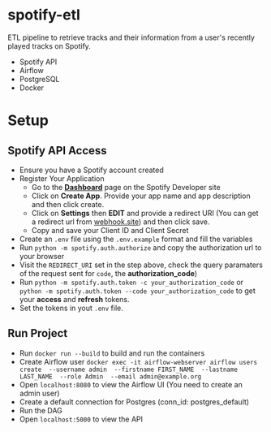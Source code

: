 # spotify-etl
ETL pipeline to retrieve tracks and their information from a user's recently played tracks on Spotify.

- Spotify API
- Airflow
- PostgreSQL
- Docker

# Setup

## Spotify API Access

- Ensure you have a Spotify account created
- Register Your Application
    - Go to the [**Dashboard**](https://developer.spotify.com/dashboard/) page on the Spotify Developer site
    - Click on **Create App**. Provide your app name and app description and then click create.
    - Click on **Settings** then **EDIT** and provide a redirect URI (You can get a redirect url from [webhook.site](https://webhook.site)) and then click save.
    - Copy and save your Client ID and Client Secret
- Create an `.env` file using the `.env.example` format and fill the variables
- Run `python -m spotify.auth.authorize` and copy the authorization url to your browser
- Visit the `REDIRECT_URI` set in the step above, check the query paramaters of the request sent for `code`, the **authorization_code**)
- Run `python -m spotify.auth.token -c your_authorization_code` or `python -m spotify.auth.token --code your_authorization_code` to get your **access** and **refresh** tokens.
- Set the tokens in yout `.env` file.

## Run Project

- Run `docker run --build` to build and run the containers
- Create Airflow user 
`docker exec -it airflow-webserver airflow users create 
          --username admin 
          --firstname FIRST_NAME 
          --lastname LAST_NAME 
          --role Admin 
          --email admin@example.org`
- Open `localhost:8080` to view the Airflow UI (You need to create an admin user)
- Create a default connection for Postgres (conn_id: postgres_default)
- Run the DAG
- Open `localhost:5000` to view the API
